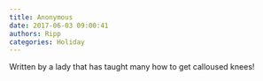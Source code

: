 ```yaml
---
title: Anonymous
date: 2017-06-03 09:00:41
authors: Ripp
categories: Holiday
---
```


 Written by a lady that has taught many how to get calloused knees!